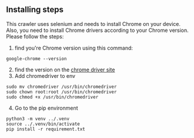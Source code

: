 ## Installing steps
This crawler uses selenium and needs to install Chrome on your device. Also, you need to install Chrome drivers according to your Chrome version.
Please follow the steps:
1. find you're Chrome version using this command:
```
google-chrome --version
```
2. find the version on the [chrome driver site](https://googlechromelabs.github.io/chrome-for-testing/)
3. Add chromedriver to env
```
sudo mv chromedriver /usr/bin/chromedriver
sudo chown root:root /usr/bin/chromedriver
sudo chmod +x /usr/bin/chromedriver
```
4. Go to the pip environment
```
python3 -m venv ../.venv
source ../.venv/bin/activate
pip install -r requirement.txt
```
